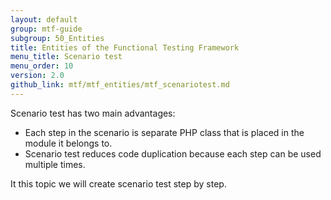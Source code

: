 ```yaml
---
layout: default
group: mtf-guide
subgroup: 50_Entities
title: Entities of the Functional Testing Framework
menu_title: Scenario test
menu_order: 10
version: 2.0
github_link: mtf/mtf_entities/mtf_scenariotest.md
---
```


Scenario test has two main advantages:

- Each step in the scenario is separate PHP class that is placed in the module it belongs to.
- Scenario test reduces code duplication because each step can be used multiple times.

It this topic we will create scenario test step by step.
